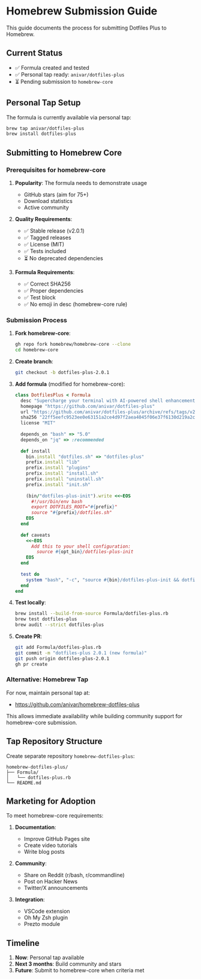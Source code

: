 # Homebrew Submission Guide

This guide documents the process for submitting Dotfiles Plus to Homebrew.

## Current Status

- ✅ Formula created and tested
- ✅ Personal tap ready: `anivar/dotfiles-plus`
- ⏳ Pending submission to `homebrew-core`

## Personal Tap Setup

The formula is currently available via personal tap:

```bash
brew tap anivar/dotfiles-plus
brew install dotfiles-plus
```

## Submitting to Homebrew Core

### Prerequisites for homebrew-core

1. **Popularity**: The formula needs to demonstrate usage
   - GitHub stars (aim for 75+)
   - Download statistics
   - Active community

2. **Quality Requirements**:
   - ✅ Stable release (v2.0.1)
   - ✅ Tagged releases
   - ✅ License (MIT)
   - ✅ Tests included
   - ⏳ No deprecated dependencies

3. **Formula Requirements**:
   - ✅ Correct SHA256
   - ✅ Proper dependencies
   - ✅ Test block
   - ✅ No emoji in desc (homebrew-core rule)

### Submission Process

1. **Fork homebrew-core**:
   ```bash
   gh repo fork homebrew/homebrew-core --clone
   cd homebrew-core
   ```

2. **Create branch**:
   ```bash
   git checkout -b dotfiles-plus-2.0.1
   ```

3. **Add formula** (modified for homebrew-core):
   ```ruby
   class DotfilesPlus < Formula
     desc "Supercharge your terminal with AI-powered shell enhancements"
     homepage "https://github.com/anivar/dotfiles-plus"
     url "https://github.com/anivar/dotfiles-plus/archive/refs/tags/v2.0.1.tar.gz"
     sha256 "22ff5eefc9523ee0e63151a2ce4d97f2aea4045f06e37f6130d219a2c11ab009"
     license "MIT"
     
     depends_on "bash" => "5.0"
     depends_on "jq" => :recommended
     
     def install
       bin.install "dotfiles.sh" => "dotfiles-plus"
       prefix.install "lib"
       prefix.install "plugins"
       prefix.install "install.sh"
       prefix.install "uninstall.sh"
       prefix.install "init.sh"
       
       (bin/"dotfiles-plus-init").write <<~EOS
         #!/usr/bin/env bash
         export DOTFILES_ROOT="#{prefix}"
         source "#{prefix}/dotfiles.sh"
       EOS
     end
     
     def caveats
       <<~EOS
         Add this to your shell configuration:
           source #{opt_bin}/dotfiles-plus-init
       EOS
     end
     
     test do
       system "bash", "-c", "source #{bin}/dotfiles-plus-init && dotfiles version"
     end
   end
   ```

4. **Test locally**:
   ```bash
   brew install --build-from-source Formula/dotfiles-plus.rb
   brew test dotfiles-plus
   brew audit --strict dotfiles-plus
   ```

5. **Create PR**:
   ```bash
   git add Formula/dotfiles-plus.rb
   git commit -m "dotfiles-plus 2.0.1 (new formula)"
   git push origin dotfiles-plus-2.0.1
   gh pr create
   ```

### Alternative: Homebrew Tap

For now, maintain personal tap at:
- https://github.com/anivar/homebrew-dotfiles-plus

This allows immediate availability while building community support for homebrew-core submission.

## Tap Repository Structure

Create separate repository `homebrew-dotfiles-plus`:

```
homebrew-dotfiles-plus/
├── Formula/
│   └── dotfiles-plus.rb
└── README.md
```

## Marketing for Adoption

To meet homebrew-core requirements:

1. **Documentation**:
   - Improve GitHub Pages site
   - Create video tutorials
   - Write blog posts

2. **Community**:
   - Share on Reddit (r/bash, r/commandline)
   - Post on Hacker News
   - Twitter/X announcements

3. **Integration**:
   - VSCode extension
   - Oh My Zsh plugin
   - Prezto module

## Timeline

1. **Now**: Personal tap available
2. **Next 3 months**: Build community and stars
3. **Future**: Submit to homebrew-core when criteria met